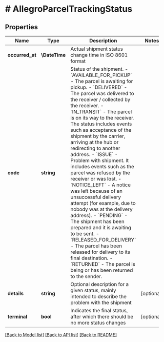 # # AllegroParcelTrackingStatus

## Properties

Name | Type | Description | Notes
------------ | ------------- | ------------- | -------------
**occurred_at** | **\DateTime** | Actual shipment status change time in ISO 8601 format |
**code** | **string** | Status of the shipment. - &#x60;AVAILABLE_FOR_PICKUP&#x60; - The parcel is awaiting for pickup. - &#x60;DELIVERED&#x60; - The parcel was delivered to the receiver / collected by the receiver. - &#x60;IN_TRANSIT&#x60; - The parcel is on its way to the receiver. The status includes events such as acceptance of the shipment by the carrier, arriving at the hub or redirecting to another address. - &#x60;ISSUE&#x60; - Problem with shipment. It includes events such as the parcel was refused by the receiver or was lost. - &#x60;NOTICE_LEFT&#x60; - A notice was left because of an unsuccessful delivery attempt (for example, due to nobody was at the delivery address). - &#x60;PENDING&#x60; - The shipment has been prepared and it is awaiting to be sent. - &#x60;RELEASED_FOR_DELIVERY&#x60; - The parcel has been released for delivery to its final destination. - &#x60;RETURNED&#x60; - The parcel is being or has been returned to the sender. |
**details** | **string** | Optional description for a given status, mainly intended to describe the problem with the shipment | [optional]
**terminal** | **bool** | Indicates the final status, after which there should be no more status changes | [optional]

[[Back to Model list]](../../README.md#models) [[Back to API list]](../../README.md#endpoints) [[Back to README]](../../README.md)
